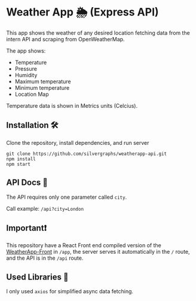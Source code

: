 # Weather App 🌦 (Express API) 

This app shows the weather of any desired location fetching data from the intern API and scraping from OpenWeatherMap.

The app shows:

- Temperature
- Pressure
- Humidity
- Maximum temperature
- Minimum temperature
- Location Map

Temperature data is shown in Metrics units (Celcius).

## Installation 🛠

Clone the repository, install dependencies, and run server

```
git clone https://github.com/silvergraphs/weatherapp-api.git
npm install
npm start
```


## API Docs 📘

The API requires only one parameter called `city`.

Call example: `/api?city=London` 

## Important❗

This repository have a React Front end compiled version of the [WeatherApp-Front](https://github.com/silvergraphs/weatherapp-front) in `/app`, the server serves it automatically in the `/` route, and the API is in the `/api` route.

## Used Libraries 📂

I only used `axios` for simplified async data fetching.
